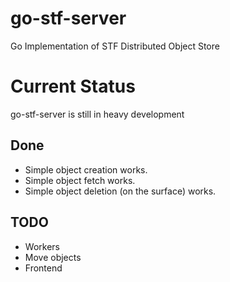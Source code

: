 go-stf-server
=============

Go Implementation of STF Distributed Object Store

# Current Status

go-stf-server is still in heavy development

## Done

* Simple object creation works.
* Simple object fetch works.
* Simple object deletion (on the surface) works.

## TODO

* Workers
* Move objects
* Frontend
